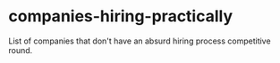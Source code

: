 # companies-hiring-practically
List of companies that don't have an absurd hiring process competitive round.
